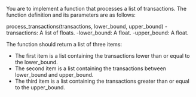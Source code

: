 You are to implement a function that processes a list of transactions. The function definition and its parameters are as follows:

process_transactions(transactions, lower_bound, upper_bound)
-transactions: A list of floats.
-lower_bound: A float.
-upper_bound: A float.

The function should return a list of three items:
- The first item is a list containing the transactions lower than or equal to the lower_bound.
- The second item is a list containing the transactions between lower_bound and upper_bound.
- The third item is a list containing the transactions greater than or equal to the upper_bound.

